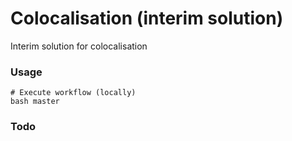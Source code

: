 Colocalisation (interim solution)
=====================================

Interim solution for colocalisation

### Usage

```
# Execute workflow (locally)
bash master
```

### Todo
